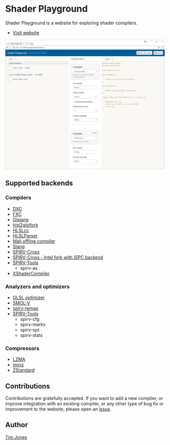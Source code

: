 # Shader Playground

Shader Playground is a website for exploring shader compilers.

* [Visit website](http://shader-playground.timjones.io)

![](art/screenshot.jpg)

## Supported backends

### Compilers

* [DXC](https://github.com/Microsoft/DirectXShaderCompiler)
* [FXC](https://msdn.microsoft.com/en-us/library/windows/desktop/bb232919(v=vs.85).aspx)
* [Glslang](https://github.com/KhronosGroup/glslang)
* [hlsl2glslfork](https://github.com/aras-p/hlsl2glslfork)
* [HLSLcc](https://github.com/Unity-Technologies/HLSLcc)
* [HLSLParser](https://github.com/Thekla/hlslparser)
* [Mali offline compiler](https://developer.arm.com/products/software-development-tools/graphics-development-tools/mali-offline-compiler)
* [Slang](https://github.com/shader-slang/slang)
* [SPIRV-Cross](https://github.com/KhronosGroup/SPIRV-Cross)
* [SPIRV-Cross - Intel fork with ISPC backend](https://github.com/GameTechDev/SPIRV-Cross)
* [SPIRV-Tools](https://github.com/KhronosGroup/SPIRV-Tools)
  * spirv-as
* [XShaderCompiler](https://github.com/LukasBanana/XShaderCompiler)

### Analyzers and optimizers

* [GLSL optimizer](https://github.com/aras-p/glsl-optimizer)
* [SMOL-V](https://github.com/aras-p/smol-v)
* [spirv-remap](https://github.com/KhronosGroup/glslang/blob/master/README-spirv-remap.txt)
* [SPIRV-Tools](https://github.com/KhronosGroup/SPIRV-Tools)
  * spirv-cfg
  * spirv-markv
  * spirv-opt
  * spirv-stats

### Compressors

* [LZMA](https://www.7-zip.org/sdk.html)
* [miniz](https://github.com/richgel999/miniz)
* [ZStandard](http://zstd.net)

## Contributions

Contributions are gratefully accepted. If you want to add a new compiler, or improve integration with an existing compiler, or any other type of bug fix or improvement to the website, please open an [issue](https://github.com/tgjones/shader-playground/issues).

## Author

[Tim Jones](http://timjones.io)